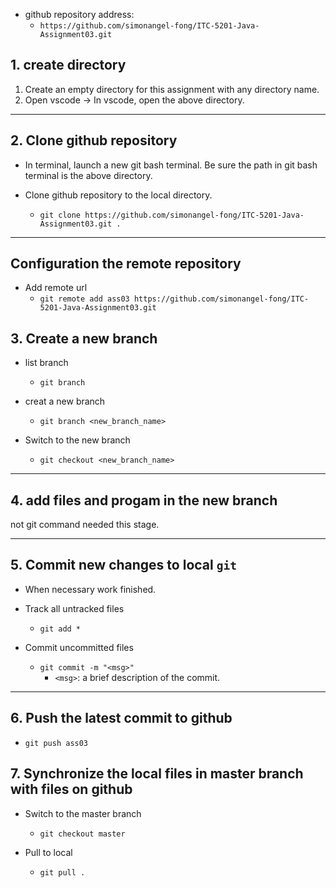 - github repository address:
  - `https://github.com/simonangel-fong/ITC-5201-Java-Assignment03.git`



## 1. create directory

1. Create an empty directory for this assignment with any directory name.
2. Open vscode -> In vscode, open the above directory.

---

## 2. Clone github repository

- In terminal, launch a new git bash terminal. Be sure the path in git bash terminal is the above directory.

- Clone github repository to the local directory.
  - `git clone https://github.com/simonangel-fong/ITC-5201-Java-Assignment03.git .`

---

## Configuration the remote repository

- Add remote url
    - `git remote add ass03 https://github.com/simonangel-fong/ITC-5201-Java-Assignment03.git`

## 3. Create a new branch

- list branch

  - `git branch`

- creat a new branch
  - `git branch <new_branch_name>`
- Switch to the new branch
  - `git checkout <new_branch_name>`

---

## 4. add files and progam in the new branch

not git command needed this stage.

---

## 5. Commit new changes to local `git`

- When necessary work finished.

- Track all untracked files

  - `git add *`

- Commit uncommitted files
  - `git commit -m "<msg>"`
    - `<msg>`: a brief description of the commit.

---

## 6. Push the latest commit to github

- `git push ass03`

## 7. Synchronize the local files in master branch with files on github

- Switch to the master branch
  - `git checkout master`

- Pull to local
    - `git pull .`
